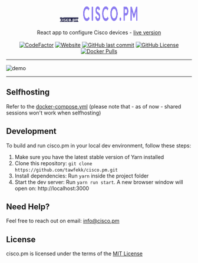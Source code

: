 <p align="center">
  <a href="https://cisco.pm"><img width="50" src="public/static/images/logo/main.svg" /></a>
  <a>&nbsp</a>
  <a href="https://cisco.pm"><img width="150" height="45" src="public/static/images/logo/logotext.svg" /></a>
  <br>
   <br>
   <a>React app to configure Cisco devices - </a><a href="https://cisco.pm">live version</a>
  <br>
  <br>
  <a href="https://www.codefactor.io/repository/github/tawfekk/cisco.pm"><img src="https://www.codefactor.io/repository/github/tawfekk/cisco.pm/badge" alt="CodeFactor" /></a>
  <a href="https://cisco.pm"><img alt="Website" src="https://img.shields.io/website?url=https%3A%2F%2Fcisco.pm"></a>
  <a href="https://github.com/tawfekk/cisco.pm/commits"><img alt="GitHub last commit" src="https://img.shields.io/github/last-commit/tawfekk/cisco.pm"></a>
  <a href="https://github.com/tawfekk/cisco.pm/blob/main/LICENSE"><img alt="GitHub License" src="https://img.shields.io/github/license/tawfekk/cisco.pm"></a>
  <a href="https://hub.docker.com/r/tawfekk/cisco.pm"><img alt="Docker Pulls" src="https://img.shields.io/docker/pulls/tawfekk/cisco.pm"></a>
</p>

---

![demo](https://github.com/tawfekk/cisco.pm/assets/82479894/496d0379-a70c-410c-b4cf-40a67c5b46ad)

---

## Selfhosting

Refer to the [docker-compose.yml](https://github.com/tawfekk/cisco.pm/blob/main/docker-compose.yml) (please note that - as of now - shared sessions won't work when selfhosting)

## Development

To build and run cisco.pm in your local dev environment, follow these steps:
<ol>
   <li>Make sure you have the latest stable version of Yarn installed</li>
   <li>Clone this repository: <code>git clone https://github.com/tawfekk/cisco.pm.git</code></li>
   <li>Install dependencies: Run <code>yarn</code> inside the project folder</li>
   <li>Start the dev server: Run <code>yarn run start</code>. A new browser window will open on: http://localhost:3000</li>
</ol>

## Need Help?

Feel free to reach out on email: [info@cisco.pm](mailto:info@cisco.pm)

## License

cisco.pm is licensed under the terms of the [MIT License](https://github.com/tawfekk/cisco.pm/blob/main/LICENSE)
